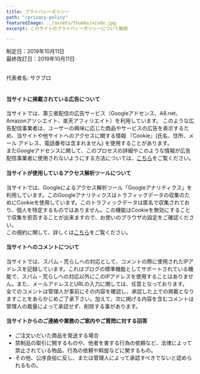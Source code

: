```yaml
---
title: プライバシーポリシー
path: "/privacy-policy"
featuredImage: ../assets/thumbs/xcode.jpg
excerpt: このサイトのプライバシーポリシーについて解説

---
```

制定日：2019年10月11日<br>
最終改訂日：2019年10月11日<br><br>

代表者名: サクプロ<br><br>

#### 当サイトに掲載されている広告について
当サイトでは、第三者配信の広告サービス（Googleアドセンス、A8.net、Amazonアソシエイト、楽天アフィリエイト）を利用しています。
このような広告配信事業者は、ユーザーの興味に応じた商品やサービスの広告を表示するため、当サイトや他サイトへのアクセスに関する情報 『Cookie』(氏名、住所、メール アドレス、電話番号は含まれません) を使用することがあります。  
またGoogleアドセンスに関して、このプロセスの詳細やこのような情報が広告配信事業者に使用されないようにする方法については、[こちら](https://www.google.co.jp/policies/technologies/ads/)をご覧ください。

#### 当サイトが使用しているアクセス解析ツールについて
当サイトでは、Googleによるアクセス解析ツール「Googleアナリティクス」を利用しています。このGoogleアナリティクスはトラフィックデータの収集のためにCookieを使用しています。このトラフィックデータは匿名で収集されており、個人を特定するものではありません。この機能はCookieを無効にすることで収集を拒否することが出来ますので、お使いのブラウザの設定をご確認ください。  
この規約に関して、詳しくは[こちら](https://www.google.com/analytics/terms/jp.html)をご覧ください。

#### 当サイトへのコメントについて
当サイトでは、スパム・荒らしへの対応として、コメントの際に使用されたIPアドレスを記録しています。これはブログの標準機能としてサポートされている機能で、スパム・荒らしへの対応以外にこのIPアドレスを使用することはありません。また、メールアドレスとURLの入力に関しては、任意となっております。  
全てのコメントは管理人が事前にその内容を確認し、承認した上での掲載となりますことをあらかじめご了承下さい。加えて、次に掲げる内容を含むコメントは管理人の裁量によって承認せず、削除する事があります。

#### 当サイトからのご連絡や業務のご案内やご質問に対する回答
- ご注文いだいた商品を発送する場合
- 禁制品の取引に関するものや、他者を害する行為の依頼など、法律によって禁止されている物品、行為の依頼や斡旋などに関するもの。
- その他、公序良俗に反し、または管理人によって承認すべきでないと認められるもの。
